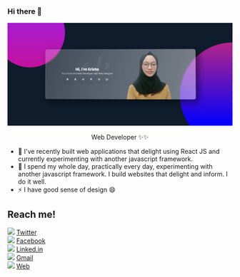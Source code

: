 ### Hi there 👋
<p align="center"><img src="header.png" width="800px" /></p>

<p align="center">Web Developer ✨✨</p>

- 🌱 I've recently built web applications that delight using React JS and currently experimenting with another javascript framework. 
- 🔭 I spend my whole day, practically every day, experimenting with another javascript framework. I build websites that delight and inform. I do it well.
- ⚡ I have good sense of design 😄

## Reach me!
<img src="https://img.icons8.com/dusk/64/000000/twitter.png" width="20"/>   [Twitter](https://twitter.com/erztfd) <br/>
<img src="https://img.icons8.com/dusk/64/000000/facebook.png" width="20"/>   [Facebook](https://www.facebook.com/erizta) <br/>
<img src="https://img.icons8.com/dusk/64/000000/linkedin.png" width="20"/>   [Linked.in](http://linked.in/erizta) <br/>
<img src="https://img.icons8.com/dusk/64/000000/gmail.png" width="20"/>  [Gmail](mailto:eriztaalifad?subject=Let's%20Talk) <br/>
<img src="https://img.icons8.com/dusk/64/000000/web.png" width="20"/> [Web](https://erizta.netlify.app)
<!--
**erizta/erizta** is a ✨ _special_ ✨ repository because its `README.md` (this file) appears on your GitHub profile.

Here are some ideas to get you started:

- 🔭 I’m currently working on ...
- 🌱 I’m currently learning ...
- 👯 I’m looking to collaborate on ...
- 🤔 I’m looking for help with ...
- 💬 Ask me about ...
- 📫 How to reach me: ...
- 😄 Pronouns: ...
- ⚡ Fun fact: ...
-->
